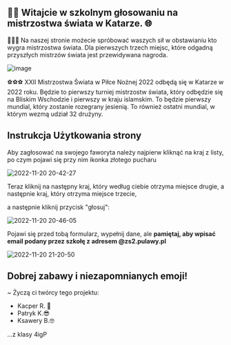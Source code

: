 ## 🙋‍♂️ Witajcie w szkolnym głosowaniu na mistrzostwa świata w Katarze. 🌐



🥇🥈🥉
Na naszej stronie możecie spróbować waszych sił w obstawianiu kto wygra mistrzostwa świata.
Dla pierwszych trzech miejsc, które odgadną przyszłych mistrzów świata jest przewidywana nagroda. 


![image](https://user-images.githubusercontent.com/68645604/202921789-815c210e-bf98-425e-a6cc-1441df0dfe80.png)


⚽⚽⚽ 
XXII Mistrzostwa Świata w Piłce Nożnej 2022 odbędą się w Katarze w 2022 roku.
Będzie to pierwszy turniej mistrzostw świata, który odbędzie się na Bliskim Wschodzie i pierwszy w kraju islamskim.
To będzie pierwszy mundial, który zostanie rozegrany jesienią. To również ostatni mundial, w którym wezmą udział 32 drużyny.


## Instrukcja Użytkowania strony

Aby zagłosować na swojego faworyta należy najpierw kliknąć na kraj z listy, po czym pojawi się przy nim ikonka złotego pucharu

![2022-11-20 20-42-27](https://user-images.githubusercontent.com/68645604/202922579-61a39a0c-6058-4222-a1c4-e9873de85f9e.gif)

Teraz kliknij na następny kraj, który według ciebie otrzyma miejsce drugie,
a następnie kraj, który otrzyma miejsce trzecie,

a następnie kliknij przycisk "głosuj":

![2022-11-20 20-46-05](https://user-images.githubusercontent.com/68645604/202922837-175b6837-77cc-4f97-bbae-a121ba521ed2.gif)

Pojawi się przed tobą formularz, wypełnij dane, ale **pamiętaj, aby wpisać email podany przez szkołę z adresem @zs2.pulawy.pl**

![2022-11-20 21-20-50](https://user-images.githubusercontent.com/68645604/202924486-696ecbb2-4613-4c4e-ae61-e331b04edfb6.gif)


## Dobrej zabawy i niezapomnianych emoji!

~ Życzą ci twórcy tego projektu: 
* Kacper R. 🤡
* Patryk K.😎
* Ksawery B.🤓

...z klasy 4igP
